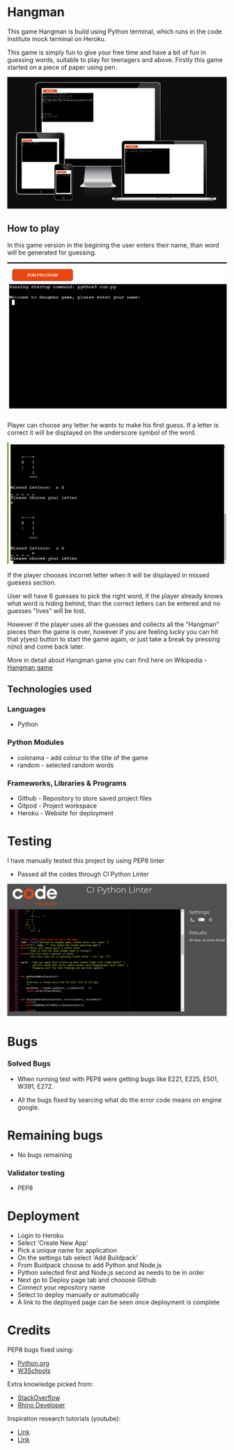 # Hangman

This game Hangman is build using Python terminal, which runs in the code Institute mock terminal on Heroku.

This game is simply fun to give your free time and have a bit of fun in guessing words, suitable to play for teenagers and above. Firstly this game started on a piece of paper using pen.

![Alt text](<Screenshot (282).png>)

## How to play

In this game version in the begining the user enters their name, than word will be generated for guessing.

![Alt text](<Screenshot (288).png>)

Player can choose any letter he wants to make his first guess. If a letter is correct it will be displayed on the underscore symbol of the word.

![Alt text](<Screenshot (289).png>)

If the player chooses incorret letter when it will be displayed in missed guesess section.

User will have 6 guesses to pick the right word, if the player already knows what word is hiding behind, than the correct letters can be entered and no guesses "lives" will be lost.

However if the player uses all the guesses and collects all the "Hangman" pieces then the game is over, however if you are feeling lucky you can hit that y(yes) button to start the game again, or just take a break by pressing n(no) and come back later.

More in detail about Hangman game you can find here on Wikipedia - [Hangman game](https://en.wikipedia.org/wiki/Hangman_(game))

## Technologies used

### Languages

- Python

### Python Modules 

- colorama - add colour to the title of the game 
- random - selected random words

### Frameworks, Libraries & Programs

- Github - Repository to store saved project files
- Gitpod - Project workspace
- Heroku - Website for deployment

# Testing

I have manually tested this project by using PEP8 linter
- Passed all the codes through CI Python Linter 

![Alt text](<Screenshot (525) python.png>)

# Bugs

### Solved Bugs

- When running test with PEP8 were getting bugs like E221, E225, E501, W391, E272.

- All the bugs fixed by searcing what do the error code means on engine google.

# Remaining bugs 
- No bugs remaining

### Validator testing
- PEP8

# Deployment
- Login to Heroku
- Select 'Create New App'
- Pick a unique name for application
- On the settings tab select 'Add Buildpack'
- From Buidpack choose to add Python and Node.js
- Python selected first and Node.js second as needs to be in order
- Next go to Deploy page tab and chooose Github
- Connect your repository name
- Select to deploy manually or automatically
- A link to the deployed page can be seen once deployment is complete

# Credits
PEP8 bugs fixed using:
- [Python.org](https://discuss.python.org/)
- [W3Schools](https://www.w3schools.com/)

Extra knowledge picked from:

- [StackOverflow](https://stackoverflow.com/questions/53162/how-can-i-do-a-line-break-line-continuation-in-python)
- [Rhino Developer](https://developer.rhino3d.com/guides/rhinopython/python-statements/) 

Inspiration research tutorials (youtube):

- [Link](https://www.youtube.com/watch?v=MtYw0RaZ4B0)
- [Link](https://www.youtube.com/watch?v=pFvSb7cb_Us)